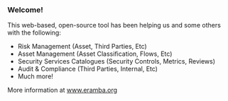 ### Welcome! ###

This web-based, open-source tool has been helping us and some others with the following:

  * Risk Management (Asset, Third Parties, Etc)
  * Asset Management (Asset Classification, Flows, Etc)
  * Security Services Catalogues (Security Controls, Metrics, Reviews)
  * Audit & Compliance (Third Parties, Internal, Etc)
  * Much more!

More information at www.eramba.org